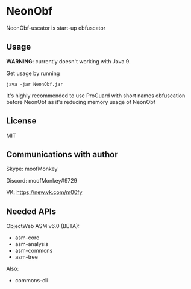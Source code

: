 # NeonObf
NeonObf-uscator is start-up obfuscator

## Usage
**WARNING**: currently doesn't working with Java 9.


Get usage by running

```
java -jar NeonObf.jar
```


It's highly recommended to use ProGuard with short names obfuscation before NeonObf as it's reducing memory usage of NeonObf

## License
MIT

## Communications with author
Skype: moofMonkey

Discord: moofMonkey#9729

VK: https://new.vk.com/m00fy

## Needed APIs
ObjectWeb ASM v6.0 (BETA):

 - asm-core
 - asm-analysis
 - asm-commons
 - asm-tree

Also:
 - commons-cli
